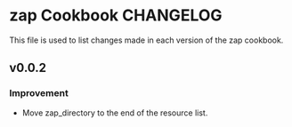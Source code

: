 zap Cookbook CHANGELOG
======================
This file is used to list changes made in each version of the zap cookbook.


v0.0.2
------
### Improvement
- Move zap_directory to the end of the resource list.
